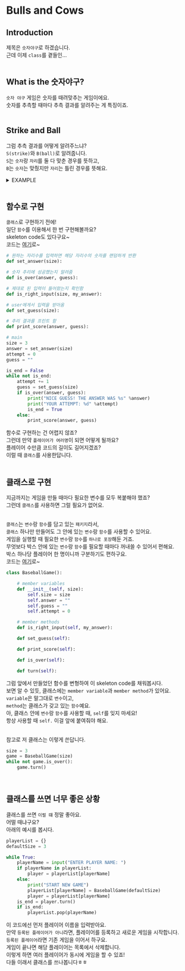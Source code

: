 # Bulls and Cows

## Introduction
제목은 `숫자야구`로 하겠습니다.  
근데 이제 `class`를 곁들인...    
<br>



## What is the 숫자야구?
`숫자 야구` 게임은 숫자를 때려맞추는 게임이에요.  
숫자를 추측할 때마다 추측 결과를 알려주는 게 특징이죠.  
<br>



## Strike and Ball
그럼 추측 결과를 어떻게 알려주느냐?  
`S(strike)`와 `B(ball)`로 알려줍니다.  
`S`는 `숫자`랑 `자리`를 둘 다 맞춘 경우를 뜻하고,  
`B`는 `숫자`는 맞췄지만 `자리`는 틀린 경우를 뜻해요.  

<details><summary>EXAMPLE</summary>

`정답`: 486   
`추측`: 408   
첫번째 숫자인 `4`는 숫자도 맞고 자리도 맞으니까 `S`,  
두번째 숫자인 `0`은 숫자가 틀렸으니까 아무것도 아니고,  
세번째 숫자인 `8`은 숫자만 맞추고 자리는 틀렸으니까 `B`.  
결론적으로 `추측 결과`는 `1S1B`이 됩니다.  
</details>
<br>



## 함수로 구현
`클래스`로 구현하기 전에!  
일단 `함수`를 이용해서 한 번 구현해볼까요?  
skeleton code도 있다구요~  
코드는 [여기](https://github.com/happyhddey/pythonSimpleProject/blob/main/project/bullsAndCows/bullsAndCowsFunction.py)로~
```python
# 원하는 자리수를 입력하면 해당 자리수의 숫자를 랜덤하게 반환
def set_answer(size):

# 숫자 추리에 성공했는지 알려줌
def is_over(answer, guess):

# 제대로 된 입력이 들어왔는지 확인함
def is_right_input(size, my_answer):

# user에게서 입력을 받아옴
def set_guess(size):

# 추리 결과를 프린트 함
def print_score(answer, guess):

# main
size = 3
answer = set_answer(size)
attempt = 0
guess = ""

is_end = False
while not is_end:
    attempt += 1
    guess = set_guess(size)
    if is_over(answer, guess):
        print("NICE GUESS! THE ANSWER WAS %s" %answer)
        print("YOUR ATTEMPT: %d" %attempt)
        is_end = True
    else:
        print_score(answer, guess)
```
함수로 구현하는 건 어렵지 않죠?    
그런데 만약 `플레이어가 여러명`이 되면 어떻게 될까요?  
플레이어 수만큼 코드의 길이도 길어지겠죠?  
이럴 때 `클래스`를 사용한답니다.  
<br>

## 클래스로 구현
지금까지는 게임을 만들 때마다 필요한 변수를 모두 복붙해야 했죠?  
그런데 `클래스`를 사용하면 그럴 필요가 없어요.  
<br>

`클래스`는 `변수`랑 `함수`를 담고 있는 `패키지`라서,  
`클래스` 하나만 만들어도 그 안에 있는 `변수`랑 `함수`를 사용할 수 있어요.  
게임을 실행할 때 필요한 `변수`랑 `함수`를 `하나로 포장`해둔 거죠.  
무엇보다 박스 안에 있는 `변수`랑 `함수`를 필요할 때마다 꺼내쓸 수 있어서 편해요.  
박스 하나당 플레이어 한 명이니까 구분하기도 편하구요.  
코드는 [여기](https://github.com/happyhddey/pythonSimpleProject/blob/main/project/bullsAndCows/bullsAndCows.py)로~
```python
class BaseballGame():

    # member variables
    def __init__(self, size):
        self.size = size
        self.answer = ""
        self.guess = ""
        self.attempt = 0

    # member methods
    def is_right_input(self, my_answer):

    def set_guess(self):

    def print_score(self):

    def is_over(self):

    def turn(self):
```
그럼 앞에서 만들었던 함수를 변형하여 이 skeleton code를 채워봅시다.  
보면 알 수 있듯, 클래스에는 `member variable`과 `member method`가 있어요.  
`variable`은 말그대로 `변수`이고,  
`method`는 클래스가 갖고 있는 `함수`예요.  
아, 클래스 안에 `변수`랑 `함수`를 사용할 때, `self`를 잊지 마세요!  
항상 사용할 때 `self.` 이걸 앞에 붙여줘야 해요.  

<br>
참고로 저 클래스는 이렇게 쓴답니다.  

```python
size = 3
game = BaseballGame(size)
while not game.is_over():
    game.turn()
```
<br>

## 클래스를 쓰면 너무 좋은 상황
클래스를 쓰면 `이럴 떄` 정말 좋아요.  
어떨 때냐구요?  
아래의 예시를 봅시다.  
```python
playerList = {}
defaultSize = 3

while True:
    playerName = input("ENTER PLAYER NAME: ")
    if playerName in playerList:
        player = playerList[playerName]
    else:
        print("START NEW GAME")
        playerList[playerName] = BaseballGame(defaultSize)
        player = playerList[playerName]
    is_end = player.turn()
    if is_end:
        playerList.pop(playerName)
```
이 코드에선 먼저 플레이어 이름을 입력받아요.  
만약 `등록된 플레이어가 아니`라면, 플레이어를 등록하고 새로운 게임을 시작합니다.  
`등록된 플레이어`라면 기존 게임을 이어서 하구요.  
게임이 끝나면 해당 플레이어는 목록에서 삭제합니다.  
이렇게 하면 여러 플레이어가 동시에 게임을 할 수 있죠!  
다들 이래서 클래스를 쓰나봅니다ㅎㅎ  
<br>
<br>
<br>
